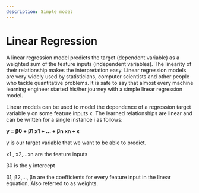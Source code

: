 ```yaml
---
description: Simple model
---
```


# Linear Regression

A linear regression model predicts the target \(dependent variable\) as a weighted sum of the feature inputs \(independent variables\). The linearity of their relationship makes the interpretation easy. Linear regression models are very widely used by statisticians, computer scientists and other people who tackle quantitative problems. It is safe to say that almost every machine learning engineer started his/her journey with a simple linear regression model. 

Linear models can be used to model the dependence of a regression target variable y on some feature inputs x. The learned relationships are linear and can be written for a single instance i as follows:

**y = β0 + β1 x1 + … + βn xn + ϵ**

y is our target variable that we want to be able to predict.

x1 , x2,...xn are the feature inputs

β0 is the y intercept

β1, β2,..., βn are the coefficients for every feature input in the linear equation. Also referred to as weights.  
  


